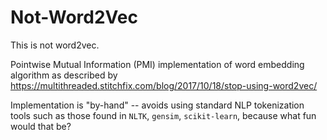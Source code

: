 # Not-Word2Vec
This is not word2vec.

Pointwise Mutual Information (PMI) implementation of word embedding algorithm as described by https://multithreaded.stitchfix.com/blog/2017/10/18/stop-using-word2vec/

Implementation is "by-hand" -- avoids using standard NLP tokenization tools such as those found in `NLTK`, `gensim`, `scikit-learn`, because what fun would that be?
